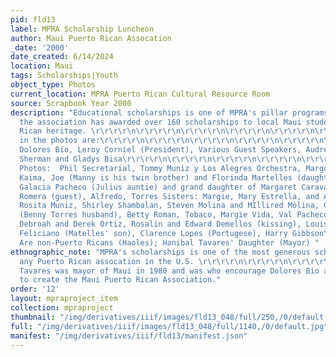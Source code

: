 ```yaml
---
pid: fld13
label: MPRA Scholarship Luncheon
author: Maui Puerto Rican Assocation
_date: '2000'
date_created: 6/14/2024
location: Maui
tags: Scholarships|Youth
object_type: Photos
current_location: MPRA Puerto Rican Cultural Resource Room
source: Scrapbook Year 2000
description: "Educational scholarships is one of MPRA's pillar programs and to date
  the association has awarded over 160 scholarships to local Maui students of Puerto
  Rican heritage. \r\r\r\r\n\r\r\r\r\n\r\r\r\r\n\r\r\r\r\n\r\r\r\r\n\r\r\r\r\n\r\r\r\r\n\r\r\r\r\n\r\r\r\r\n\r\r\r\r\n\r\r\r\r\n\r\r\r\r\n\r\r\r\r\n\r\r\r\r\nFeatured
  in the photos are:\r\r\r\r\n\r\r\r\r\n\r\r\r\r\n\r\r\r\r\n\r\r\r\r\n\r\r\r\r\n\r\r\r\r\nPodium:
  Dolores Bio, Leroy Corniel (President), Various Guest Speakers, Audrey Rocha Reed,
  Sherman and Gladys Bisa\r\r\r\r\n\r\r\r\r\n\r\r\r\r\n\r\r\r\r\n\r\r\r\r\n\r\r\r\r\n\r\r\r\r\n\r\r\r\r\n\r\r\r\r\n\r\r\r\r\n\r\r\r\r\n\r\r\r\r\n\r\r\r\r\n\r\r\r\r\nOther
  Photos:  Phil Secretarial, Tommy Muniz y Los Alegres Orchestra, Margo and Jerry
  Kaima, Joe (Manny is his twin brother) and Florinda Martelles (daughter of Louise
  Galacia Pacheco (Julius auntie) and grand daughter of Margaret Caravahlo), Santos
  Romera (guest), Alfredo, Torres Sisters: Margie, Mary Estrella, and Ann Gusman,
  Rosita Muniz, Shirley Shambalan, Steven Molina and MIllired Molina, Carmen Malabar
  (Benny Torres husband), Betty Roman, Tobaco, Margie Vida, Val Pacheco, Shirely Herata,
  Debroah and Derek Ortiz, Rosalin and Edward Demellos (kissing), Louis Camera, Philip
  Feliciano (Matelles' son), Clarence Lopes (Portugese), Harry Gibbson\r\r\r\r\n\r\r\r\r\n\r\r\r\r\n\r\r\r\r\n\r\r\r\r\n\r\r\r\r\n\r\r\r\r\n\r\r\r\r\n\r\r\r\r\n\r\r\r\r\n\r\r\r\r\n\r\r\r\r\n\r\r\r\r\n\r\r\r\r\nJudges:
  Are non-Puerto Ricans (Haoles); Hanibal Tavares' Daughter (Mayor) "
ethnographic_note: "MPRA's scholarships is one of the most generous scholarships from
  any Puerto Rican assocation in the U.S. \r\r\r\r\n\r\r\r\r\n\r\r\r\r\n\r\r\r\r\n\r\r\r\r\n\r\r\r\r\n\r\r\r\r\n\r\r\r\r\n\r\r\r\r\n\r\r\r\r\n\r\r\r\r\n\r\r\r\r\n\r\r\r\r\n\r\r\r\r\nHanibal
  Tavares was mayor of Maui in 1980 and was who encourage Dolores Bio and Audrey Rocha
  to create the Maui Puerto Rican Association."
order: '12'
layout: mpraproject_item
collection: mpraproject
thumbnail: "/img/derivatives/iiif/images/fld13_048/full/250,/0/default.jpg"
full: "/img/derivatives/iiif/images/fld13_048/full/1140,/0/default.jpg"
manifest: "/img/derivatives/iiif/fld13/manifest.json"
---
```

